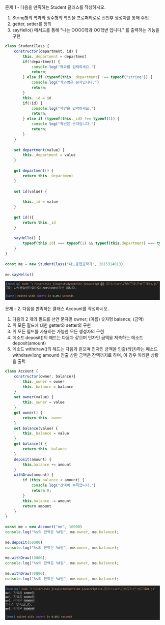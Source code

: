문제 1 - 다음을 만족하는 Student 클래스를 작성하시오.

1) String형의 학과와 정수형의 학번을 프로퍼티로로 선언후 생성자를 통해 주입
2) getter, setter를 정의
3) sayHello() 메서드를 통해 "나는 OOOO학과 OO학번 입니다." 를 출력하는 기능을 구현

```js
class StudentClass {
    constructor(department, id) {
        this._department = department
        if(!department) {
            console.log("학과를 입력하세요.")
            return;
        } else if (typeof(this._department) !== typeof("string")) {
            console.log("학과명은 문자입니다.")
            return;
        }
        this._id = id
        if(!id) {
            console.log("학번을 입력하세요.")
            return;
        } else if (typeof(this._id) !== typeof(1)) {
            console.log("학번은 숫자입니다.")
            return;
        }
    }

    set department(value) {
        this._department = value
    }

    get department() {
        return this._department
    }
    
    set id(value) {

        this._id = value
    }

    get id(){
        return this._id
    }

    sayHello() {
        typeof(this.id) === typeof(1) && typeof(this.department) === typeof("string") ? console.log("저는 %s학과 %d학번 입니다.", this.department, this.id) : console.log("입력을 확인하십시오.")
    }
}

const me = new StudentClass("나노융합공학과", 2015314013)

me.sayHello()
```
![결과03](결과3.PNG)


문제 - 2. 다음을 만족하는 클래스 Account를 작성하시오.

1) 다음의 2 개의 필드를 선언
    문자열 owner; (이름)
    숫자형 balance; (금액)
2) 위 모든 필드에 대한 getter와 setter의 구현
3) 위 모든 필드를 사용하는 가능한 모든 생성자의 구현
4) 메소드 deposit()의 헤드는 다음과 같으며 인자인 금액을 저축하는 메소드
    deposit(amount)
5) 메소드 withdraw()의 헤드는 다음과 같으며 인자인 금액을 인출(리턴)하는 메소드
    withdraw(long amount)
    인출 상한 금액은 잔액까지로 하며, 이 경우 이러한 상황을 출력

```js
class Account {
    constructor(owner, balance){
        this._owner = owner
        this._balance = balance
    }
    set owner(value) {
        this._owner = value
    }
    get owner() {
        return this._owner
    }
    set balance(value) {
        this._balance = value
    }
    get balance() {
        return this._balance
    }
    deposit(amount) {
        this.balance += amount
    }
    withDraw(amount) {
        if (this.balance < amount) {
            console.log("잔액이 부족합니다.")
            return 0;
        }
        this.balance -= amount
        return amount
    }
}

const me = new Account("me", 10000)
console.log("%s의 잔액은 %d원", me.owner, me.balance);

me.deposit(50000)
console.log("%s의 잔액은 %d원", me.owner, me.balance);

me.withDraw(10000);
console.log("%s의 잔액은 %d원", me.owner, me.balance);

me.withDraw(70000);
console.log("%s의 잔액은 %d원", me.owner, me.balance);
```
![결과4](결과4.PNG)